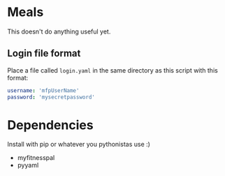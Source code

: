 # Meals

This doesn't do anything useful yet.

## Login file format

Place a file called `login.yaml` in the same directory as this script with this format:

```yaml
username: 'mfpUserName'
password: 'mysecretpassword'
```

# Dependencies

Install with pip or whatever you pythonistas use :)

- myfitnesspal
- pyyaml
